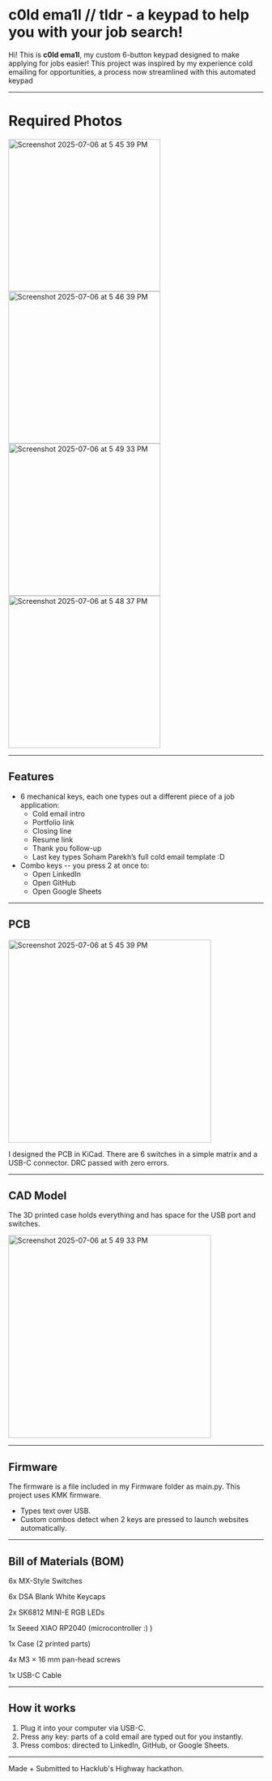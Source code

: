 # c0ld ema1l // tldr - a keypad to help you with your job search!

Hi! This is **c0ld ema1l**, my custom 6-button keypad designed to make applying for jobs easier! 
This project was inspired by my experience cold emailing for opportunities, a process now streamlined with this automated keypad

---
# Required Photos
<img width="300" alt="Screenshot 2025-07-06 at 5 45 39 PM" src="https://github.com/user-attachments/assets/1092ee78-1c73-4802-819b-0cd804cbeb44" />
<img width="300" alt="Screenshot 2025-07-06 at 5 46 39 PM" src="https://github.com/user-attachments/assets/e0462319-e3be-4fb8-82ca-0ae33fcf34a9" />
<img width="300" alt="Screenshot 2025-07-06 at 5 49 33 PM" src="https://github.com/user-attachments/assets/1e863105-9b6c-41a3-b48c-567d6d3e103e" />
<img width="300" alt="Screenshot 2025-07-06 at 5 48 37 PM" src="https://github.com/user-attachments/assets/799259c3-8aa2-4c40-9686-4f1565230ebf" />

---

## Features

- 6 mechanical keys, each one types out a different piece of a job application:
  - Cold email intro
  - Portfolio link
  - Closing line
  - Resume link
  - Thank you follow-up
  - Last key types Soham Parekh’s full cold email template :D 
- Combo keys -- you press 2 at once to:
  - Open LinkedIn
  - Open GitHub
  - Open Google Sheets

---

## PCB

<img width="400" alt="Screenshot 2025-07-06 at 5 45 39 PM" src="https://github.com/user-attachments/assets/10ff6e82-db68-45a2-9ce5-04eb6816dcbc" />


I designed the PCB in KiCad. There are 6 switches in a simple matrix and a USB-C connector. DRC passed with zero errors.

---

## CAD Model

The 3D printed case holds everything and has space for the USB port and switches.

<img width="400" alt="Screenshot 2025-07-06 at 5 49 33 PM" src="https://github.com/user-attachments/assets/032b0e3d-e0ef-4aa3-9ac8-23feaf83d609" />

---

## Firmware

The firmware is a file included in my Firmware folder as main.py. This project uses KMK firmware.
- Types text over USB.
- Custom combos detect when 2 keys are pressed to launch websites automatically.

---

## Bill of Materials (BOM)

6x MX-Style Switches

6x DSA Blank White Keycaps

2x SK6812 MINI-E RGB LEDs

1x Seeed XIAO RP2040 (microcontroller :) )

1x Case (2 printed parts)

4x M3 × 16 mm pan-head screws

1x USB-C Cable

---

## How it works

1. Plug it into your computer via USB-C.
2. Press any key: parts of a cold email are typed out for you instantly.
3. Press combos: directed to LinkedIn, GitHub, or Google Sheets.
---

Made + Submitted to Hacklub's Highway hackathon.
